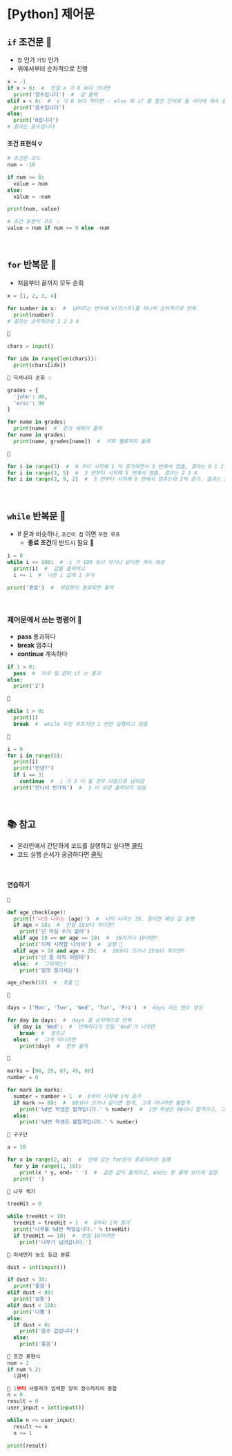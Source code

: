 # [Python] 제어문

## **`if` 조건문** 💭

- `참` 인가 `거짓` 인가
- 위에서부터 순차적으로 진행

```python
x = -1
if x > 0:  #  만일 x 가 0 보다 크다면
  print('양수입니다')  #  값 출력
elif x < 0:  #  x 가 0 보다 작다면 ✅ else 와 if 를 합친 단어로 둘 사이에 계속 쓸 수 있는 elif
  print('음수입니다')
else:
  print('0입니다')
# 결과는 음수입니다
```

#### **조건 표현식** 💡

```python
# 조건문 코드
num = -10

if num >= 0:
  value = num
else:
  value = -num

print(num, value)

# 조건 표현식 코드 💡
value = num if num >= 0 else -num
```

<br />

## **`for` 반복문** 💭

- 처음부터 끝까지 모두 순회

```python
x = [1, 2, 3, 4]

for number in x:  #  넘버라는 변수에 x(리스트)를 하나씩 순차적으로 반복
  print(number)
# 결과는 순차적으로 1 2 3 4

🔸

chars = input()

for idx in range(len(chars)):
  print(chars[idx])

🔸 딕셔너리 순회 💡

grades = {
  'john': 80,
  'eric': 90
}

for name in grades:
  print(name)  #  존과 에릭이 출력
for name in grades:
  print(name, grades[name])  #  키와 밸류까지 출력

🔸

for i in range(3)  #  0 부터 시작해 1 씩 증가하면서 3 번에서 멈춤, 결과는 0 1 2
for i in range(3, 5)  #  3 번부터 시작해 5 번에서 멈춤, 결과는 2 3 4
for i in range(3, 9, 2)  #  3 번부터 시작해 9 번에서 멈추는데 2씩 증가, 결과는 2 4 6
```

<br />

## **`while` 반복문** 💭

- If 문과 비슷하나, `조건이 참` 이면 `무한 루프`
  - **종료 조건**이 반드시 필요 🚨

```python
i = 0
while i <= 100:  #  i 가 100 보다 작거나 같다면 계속 재생
  print(i)  #  값을 출력하고
  i += 1  #  나온 i 값에 1 추가

print('종료')  #  와일문이 종료되면 출력
```

<br />

### **제어문에서 쓰는 명령어** 💭

- **pass** 통과하다
- **break** 멈추다
- **continue** 계속하다

```python
if 1 > 0:
  pass  #  아무 일 없이 if 는 통과
else:
  print('2')

🔸

while 1 > 0:
  print(1)
  break  #  while 무한 루프지만 1 번만 실행하고 멈춤

🔸

i = 0
for i in range(5):
  print(i)
  print('안녕?')
  if i == 3:
    continue  #  i 가 3 이 될 경우 다음으로 넘어감
  print('만나서 반가워')  #  3 이 되면 출력되지 않음
```

<br />

## 📚 참고

- 온라인에서 간단하게 코드를 실행하고 싶다면 [클릭](https://replit.com/)
- 코드 실행 순서가 궁금하다면 [클릭](https://pythontutor.com/visualize.html#mode=edit)

<br />

#### 연습하기

```python
🔸

def age_check(age):
  print(f'너의 나이는 {age}')  #  너의 나이는 19, 참이면 해당 값 실행
  if age < 18:  #  만일 18보다 작다면?
    print('넌 마실 수가 없어')
  elif age 18 == or age == 19:  #  18이거나 19라면?
    print('이제 시작할 나이야')  #  실행 🔔
  elif age > 20 and age < 25:  #  20보다 크거나 25보다 작으면?
    print('넌 좀 아직 어린데')
  else:  #  그외에는?
    print('맘껏 즐기세요')

age_check(19)  #  호출 🔔

🔸

days = ('Mon', 'Tue', 'Wed', 'Tur', 'Fri')  #  days 라는 변수 생성

for day in days:  #  days 를 순차적으로 반복
  if day is 'Wed':  #  반복하다가 만일 'Wed'가 나오면
    break  #  멈추고
  else:  #  그게 아니라면
    print(day)  #  전부 출력

🔸

marks = [90, 25, 67, 45, 80]
number = 0

for mark in marks:
  number = number + 1  #  0부터 시작해 1씩 증가
  if mark >= 60:  #  60보다 크거나 같다면 합격, 그게 아니라면 불합격
    print('%d번 학생은 합격입니다.' % number)  #  1번 학생은 90이니 합격이고, 그렇게 5번까지 반복
  else:
    print('%d번 학생은 불합격입니다.' % number)

🔸 구구단

a = 10

for x in range(2, a):  #  안에 있는 for문이 종료되어야 실행
  for y in range(1, 10):
    print(x * y, end= ' ')  #  곱한 값이 출력되고, end는 한 줄에 보이게 설정
  print(' ')

🔸 나무 찍기

treeHit = 0

while treeHit < 10:
  treeHit = treeHit + 1  #  0부터 1씩 증가
  print('나무를 %d번 찍었습니다.' % treeHit)
  if treeHit == 10:  #  만일 10이라면
    print('나무가 넘어갑니다.')

🔸 미세먼지 농도 등급 분류

dust = int(input())

if dust < 30:
  print('좋음')
elif dust < 80:
  print('보통')
elif dust < 150:
  print('나쁨')
else:
  if dust < 0:
    print('음수 값입니다')
  else:
    print('좋음')

🔸 조건 표현식
num = 2
if num % 2:
  (검색)

🔸 1부터 사용자가 입력한 양의 정수까지의 총합
n = 0
result = 0
user_input = int(input())

while n <= user_input:
  result += n
  n += 1

print(result)
```
